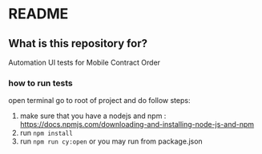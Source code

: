 # README

## What is this repository for?
Automation UI tests for Mobile Contract Order

### how to run tests
open terminal go to root of project and  do follow steps: 
1) make sure that you have a nodejs and npm : https://docs.npmjs.com/downloading-and-installing-node-js-and-npm
2) run ``npm install``
3) run ``npm run cy:open`` or you may run from package.json



